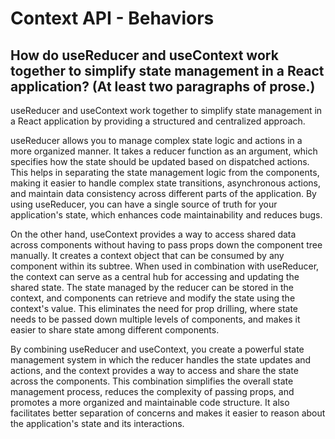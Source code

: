 # Context API - Behaviors

## How do useReducer and useContext work together to simplify state management in a React application? (At least two paragraphs of prose.)

useReducer and useContext work together to simplify state management in a React application by providing a structured and centralized approach.

useReducer allows you to manage complex state logic and actions in a more organized manner. It takes a reducer function as an argument, which specifies how the state should be updated based on dispatched actions. This helps in separating the state management logic from the components, making it easier to handle complex state transitions, asynchronous actions, and maintain data consistency across different parts of the application. By using useReducer, you can have a single source of truth for your application's state, which enhances code maintainability and reduces bugs.

On the other hand, useContext provides a way to access shared data across components without having to pass props down the component tree manually. It creates a context object that can be consumed by any component within its subtree. When used in combination with useReducer, the context can serve as a central hub for accessing and updating the shared state. The state managed by the reducer can be stored in the context, and components can retrieve and modify the state using the context's value. This eliminates the need for prop drilling, where state needs to be passed down multiple levels of components, and makes it easier to share state among different components.

By combining useReducer and useContext, you create a powerful state management system in which the reducer handles the state updates and actions, and the context provides a way to access and share the state across the components. This combination simplifies the overall state management process, reduces the complexity of passing props, and promotes a more organized and maintainable code structure. It also facilitates better separation of concerns and makes it easier to reason about the application's state and its interactions.
